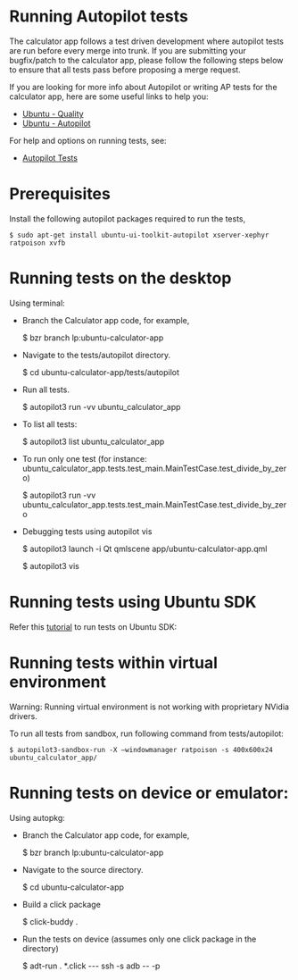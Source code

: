 Running Autopilot tests
=======================

The calculator app follows a test driven development where autopilot tests are run before every merge into trunk. If you are submitting your bugfix/patch to the calculator app, please follow the following steps below to ensure that all tests pass before proposing a merge request.

If you are looking for more info about Autopilot or writing AP tests for the calculator app, here are some useful links to help you:

- [Ubuntu - Quality](http://developer.ubuntu.com/start/quality)
- [Ubuntu - Autopilot](https://developer.ubuntu.com/api/autopilot/python/1.5.0/)

For help and options on running tests, see:

- [Autopilot Tests](https://developer.ubuntu.com/en/start/platform/guides/running-autopilot-tests/)

Prerequisites
=============

Install the following autopilot packages required to run the tests,

    $ sudo apt-get install ubuntu-ui-toolkit-autopilot xserver-xephyr ratpoison xvfb

Running tests on the desktop
============================

Using terminal:

*  Branch the Calculator app code, for example,

    $ bzr branch lp:ubuntu-calculator-app
    
*  Navigate to the tests/autopilot directory.

    $ cd ubuntu-calculator-app/tests/autopilot

*  Run all tests.

    $ autopilot3 run -vv ubuntu_calculator_app

*  To list all tests:

    $ autopilot3 list ubuntu_calculator_app

*  To run only one test (for instance: ubuntu_calculator_app.tests.test_main.MainTestCase.test_divide_by_zero)

    $ autopilot3 run -vv ubuntu_calculator_app.tests.test_main.MainTestCase.test_divide_by_zero

*  Debugging tests using autopilot vis

    $ autopilot3 launch -i Qt qmlscene app/ubuntu-calculator-app.qml

    $ autopilot3 vis

Running tests using Ubuntu SDK
==============================

Refer this [tutorial](https://developer.ubuntu.com/en/start/platform/guides/running-autopilot-tests/) to run tests on Ubuntu SDK: 

Running tests within virtual environment
========================================

Warning: Running virtual environment is not working with proprietary NVidia drivers.

To run all tests from sandbox, run following command from tests/autopilot:

    $ autopilot3-sandbox-run -X —windowmanager ratpoison -s 400x600x24 ubuntu_calculator_app/

Running tests on device or emulator:
====================================

Using autopkg:

*  Branch the Calculator app code, for example,

    $ bzr branch lp:ubuntu-calculator-app

*  Navigate to the source directory.

    $ cd ubuntu-calculator-app

*  Build a click package
    
    $ click-buddy .

*  Run the tests on device (assumes only one click package in the directory)

    $ adt-run . *.click --- ssh -s adb -- -p <PASSWORD>

